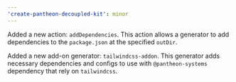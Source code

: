 ```yaml
---
'create-pantheon-decoupled-kit': minor
---
```


Added a new action: `addDependencies`. This action allows a generator to add
dependencies to the `package.json` at the specified `outDir`.

Added a new add-on generator: `tailwindcss-addon`. This generator adds necessary
dependencies and configs to use with `@pantheon-systems` dependency that rely on
`tailwindcss`.
